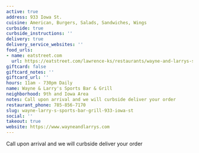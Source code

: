 ```yaml
---
active: true
address: 933 Iowa St.
cuisine: American, Burgers, Salads, Sandwiches, Wings
curbside: true
curbside_instructions: ''
delivery: true
delivery_service_websites: ''
food_urls:
- name: eatstreet.com
  url: https://eatstreet.com/lawrence-ks/restaurants/wayne-and-larrys-sports-bar-and-grill
giftcard: false
giftcard_notes: ''
giftcard_url: ''
hours: 11am - 730pm Daily
name: Wayne & Larry's Sports Bar & Grill
neighborhood: 9th and Iowa Area
notes: Call upon arrival and we will curbside deliver your order
restaurant_phone: 785-856-7170
slug: wayne-larry-s-sports-bar-grill-933-iowa-st
social: ''
takeout: true
website: https://www.wayneandlarrys.com
---
```


Call upon arrival and we will curbside deliver your order